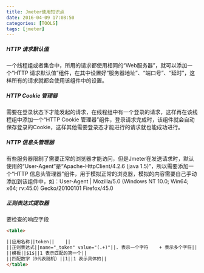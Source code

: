 ```yaml
---
title: Jmeter使用知识点
date: 2016-04-09 17:08:50
categories: [TOOLS]
tags: [jmeter]
---
```


##### HTTP 请求默认值
一个线程组或者集合中，所用的请求都使用相同的“Web服务器”，就可以添加一个“HTTP 请求默认值”组件，在其中设置好“服务器地址”、“端口号”、“延时”，这样所有的请求就都会使用该组件中的设置。

<!--more-->

##### HTTP Cookie 管理器
需要在登录状态下才能发起的请求，在线程组中有一个登录的请求，这样再在该线程组中添加一个“HTTP Cookie 管理器”组件，登录请求完成时，该组件就会自动保存登录的Cookie，这样其他需要登录态才能进行的请求就也能成功进行。

##### HTTP 信息头管理器
有些服务器限制了需要正常的浏览器才能访问，但是Jmeter在发送请求时，默认使用的“User-Agent”是“Apache-HttpClient/4.2.6 (java 1.5)”，所以需要添加一个“HTTP 信息头管理器”组件，用于模拟正常的浏览器，模拟的内容需要自己手动添加到该组件中，如：User-Agent | Mozilla/5.0 (Windows NT 10.0; Win64; x64; rv:45.0) Gecko/20100101 Firefox/45.0

##### 正则表达式提取器
要检查的响应字段
``` html
<table>

||应用名称||token||    ||
||正则表达式||name="_token" value="(.+)"||. 表示一个字符    + 表示多个字符||
||模板||$1$||1 表示匹配的第一个||
||匹配数字（0代表随机）||1||1 表示具体的||
</table>
```
